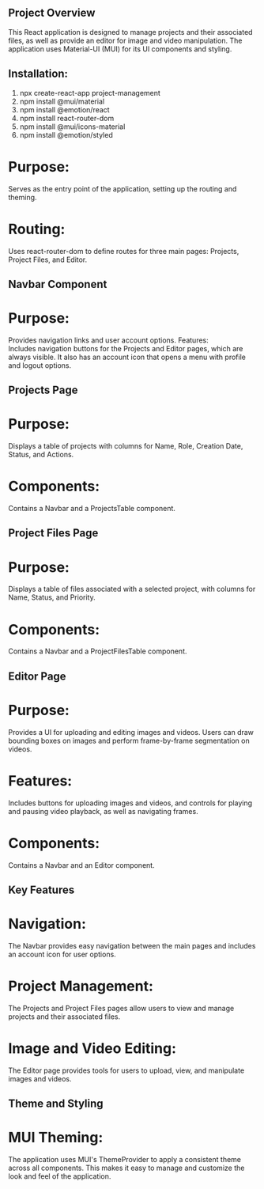 ## Project Overview
This React application is designed to manage projects and their associated files, as well as provide an editor for image and video manipulation. The application uses Material-UI (MUI) for its UI components and styling.

## Installation:
1) npx create-react-app project-management
2) npm install @mui/material
3) npm install @emotion/react
4) npm install react-router-dom
5) npm install @mui/icons-material
6) npm install @emotion/styled  
# Purpose: 
Serves as the entry point of the application, setting up the routing and theming.
# Routing: 
Uses react-router-dom to define routes for three main pages: Projects, Project Files, and Editor.

## Navbar Component

# Purpose: 
Provides navigation links and user account options.
Features:  
Includes navigation buttons for the Projects and Editor pages, which are always visible. It also has an account icon that opens a menu with profile and logout options.

## Projects Page

# Purpose: 
Displays a table of projects with columns for Name, Role, Creation Date, Status, and Actions.
# Components: 
Contains a Navbar and a ProjectsTable component.

## Project Files Page

# Purpose: 
Displays a table of files associated with a selected project, with columns for Name, Status, and Priority.
# Components: 
Contains a Navbar and a ProjectFilesTable component.

## Editor Page

# Purpose: 
Provides a UI for uploading and editing images and videos. Users can draw bounding boxes on images and perform frame-by-frame segmentation on videos.
# Features: 
Includes buttons for uploading images and videos, and controls for playing and pausing video playback, as well as navigating frames.
# Components: 
Contains a Navbar and an Editor component.

## Key Features

# Navigation: 
The Navbar provides easy navigation between the main pages and includes an account icon for user options.
# Project Management: 
The Projects and Project Files pages allow users to view and manage projects and their associated files.
# Image and Video Editing: 
The Editor page provides tools for users to upload, view, and manipulate images and videos.

## Theme and Styling

# MUI Theming: 
The application uses MUI's ThemeProvider to apply a consistent theme across all components. This makes it easy to manage and customize the look and feel of the application.